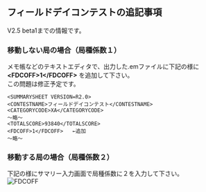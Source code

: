 ## フィールドデイコンテストの追記事項

V2.5 beta1までの情報です。

### 移動しない局の場合（局種係数１）

メモ帳などのテキストエディタで、出力した.emファイルに下記の様に **\<FDCOFF\>1\</FDCOFF\>** を追加して下さい。  
この問題は修正予定です。  
~~~
<SUMMARYSHEET VERSION=R2.0>
<CONTESTNAME>フィールドデイコンテスト</CONTESTNAME>
<CATEGORYCODE>XA</CATEGORYCODE>
～略～
<TOTALSCORE>93840</TOTALSCORE>
<FDCOFF>1</FDCOFF>   ←追加
～略～
~~~

### 移動する局の場合（局種係数２）
下記の様にサマリー入力画面で局種係数に２を入力して下さい。  
![FDCOFF](https://github.com/jr8ppg/zLog/blob/images/elog2fd.png)

